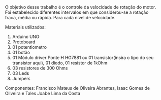 O objetivo desse trabalho é o controle da velocidade de rotação do motor. 
Foi estabelecido diferentes intervalos em que considerou-se a rotação fraca,
média ou rápida. Para cada nível de velocidade.

Materiais utilizados:
1. Arduino UNO
2. Protoboard
3. 01 potentiometro
4. 01 botão
5. 01 Módulo driver Ponte H HG7881 ou 01 transistor(insira o tipo do seu transistor aqui), 01 diodo, 01 resistor de 1kOhm
5. 03 resistores de 300 Ohms
6. 03 Leds
7. Jumpers


Componentes: Francisco Mateus de Oliveira Abrantes, Isaac Gomes de Oliveira e Tales Joabe Lima da Costa

